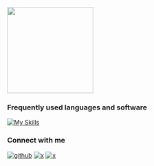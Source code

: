 
<a href="https://github.com/jimmyliu1326">
  <img height=200 align="center" src="https://github-readme-stats.vercel.app/api?username=jimmyliu1326&show_icons=true&theme=transparent&rank_icon=github&card_width=300" />
</a>


### Frequently used languages and software

[![My Skills](https://skillicons.dev/icons?i=r,python,bash,vscode,linux,githubactions,docker,anaconda&perline=4)](https://skillicons.dev)

### Connect with me

[![github](https://skillicons.dev/icons?i=github)](https://github.com/jimmyliu1326)
[![x](https://skillicons.dev/icons?i=twitter)](https://x.com/jimmyliu1326)
[![x](https://skillicons.dev/icons?i=linkedin)](https://linkedin.com/in/jimmyliu1326)
